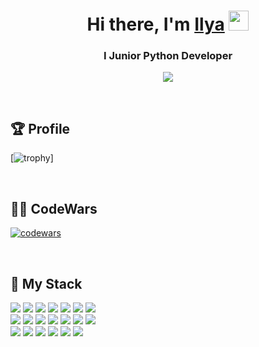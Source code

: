 
<h1 align="center">Hi there, I'm <a href="https://daniilshat.ru/" target="_blank">Ilya</a> 
<img src="https://github.com/blackcater/blackcater/raw/main/images/Hi.gif" height="32"/></h1>
<h3 align="center">I Junior Python Developer</h3>
<div align="center">
      
![](https://komarev.com/ghpvc/?username=neprostoilya)
      
</div>
<br>


<h2>🏆 Profile</h2>

[![trophy](https://github-profile-trophy.vercel.app/?username=neprostoilya&theme=dracula&column=7)]
      


<br>

<h2>👨‍💻 CodeWars</h2>

[![codewars](https://www.codewars.com/users/neprostoilya/badges/large)](https://www.codewars.com/users/neprostoilya)   

<br>


<h2>🌱 My Stack</h2>

<div>
      <img src="https://img.shields.io/badge/Python-yellow?style=for-the-badge&logo=Python&logoColor=Python"/>    
      <img src="https://img.shields.io/badge/aiogram-green?style=for-the-badge&logo=Aiogram&logoColor=white"/>
      <img src="https://img.shields.io/badge/telegram-blue?style=for-the-badge&logo=telegram&logoColor=telegram"/>
      <img src="https://img.shields.io/badge/SQLite-white?style=for-the-badge&logo=SQLite&logoColor=SQLite"/>
      <img src="https://img.shields.io/badge/PostgreSQL-purple?style=for-the-badge&logo=PostgreSQL&logoColor=PostgreSQL"/>
      <img src="https://img.shields.io/badge/ORM-orange?style=for-the-badge&logo=ORM&logoColor=ORM"/>
      <img src="https://img.shields.io/badge/Requests-azure?style=for-the-badge&logo=Requests&logoColor=Requests"/>
</div>
<div>
      <img src="https://img.shields.io/badge/Pyrogram-gray?style=for-the-badge&logo=Pyrogram&logoColor=Pyrogram"/>    
      <img src="https://img.shields.io/badge/Tkinter-silver?style=for-the-badge&logo=Tkinter&logoColor=Tkinter"/>
      <img src="https://img.shields.io/badge/Kivy-lightgreen?style=for-the-badge&logo=Kivy&logoColor=Kivy"/>
      <img src="https://img.shields.io/badge/Django-cyan?style=for-the-badge&logo=Django&logoColor=Django"/>
      <img src="https://img.shields.io/badge/HTML-red?style=for-the-badge&logo=HTML&logoColor=HTML"/>
      <img src="https://img.shields.io/badge/CSS-brown?style=for-the-badge&logo=CSS&logoColor=CSS"/>  
      <img src="https://img.shields.io/badge/BeautifulSoup4-olive?style=for-the-badge&logo=BeautifulSoup4&logoColor=Celery"/>
</div>
<div>
      <img src="https://img.shields.io/badge/SQLAlchemy-emerald?style=for-the-badge&logo=SQLAlchemy&logoColor=white"/>
      <img src="https://img.shields.io/badge/Bootstrap-violet?style=for-the-badge&logo=Bootstrap&logoColor=Bootstrap"/>
      <img src="https://img.shields.io/badge/Pandas-silver?style=for-the-badge&logo=Pandas&logoColor=Pandas"/>
      <img src="https://img.shields.io/badge/NumPy-lightpink?style=for-the-badge&logo=NumPy&logoColor=NumPy"/>
      <img src="https://img.shields.io/badge/Matplotlib-gold?style=for-the-badge&logo=Matplotlib&logoColor=Matplotlib"/>
      <img src="https://img.shields.io/badge/Celery-turquoise?style=for-the-badge&logo=Celery&logoColor=Celery"/>
</div>


